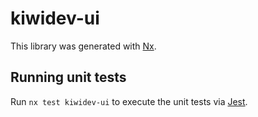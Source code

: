 # kiwidev-ui

This library was generated with [Nx](https://nx.dev).

## Running unit tests

Run `nx test kiwidev-ui` to execute the unit tests via [Jest](https://jestjs.io).
